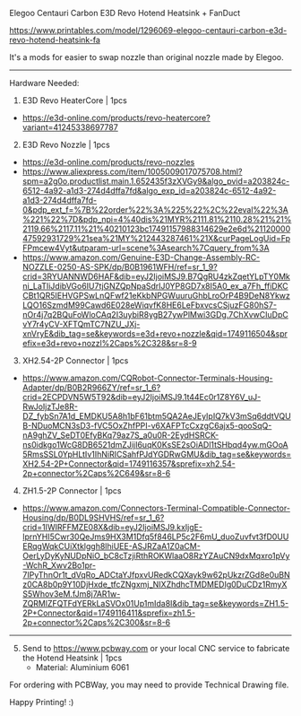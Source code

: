 Elegoo Centauri Carbon E3D Revo Hotend Heatsink + FanDuct

https://www.printables.com/model/1296069-elegoo-centauri-carbon-e3d-revo-hotend-heatsink-fa

It's a mods for easier to swap nozzle than original nozzle made by Elegoo.
_________________________________________________________________________________________________________
Hardware Needed:
1) E3D Revo HeaterCore | 1pcs
- https://e3d-online.com/products/revo-heatercore?variant=41245338697787


2) E3D Revo Nozzle | 1pcs
- https://e3d-online.com/products/revo-nozzles
- https://www.aliexpress.com/item/1005009017075708.html?spm=a2g0o.productlist.main.1.652435f3zXVGy9&algo_pvid=a203824c-6512-4a92-a1d3-274d4dffa7fd&algo_exp_id=a203824c-6512-4a92-a1d3-274d4dffa7fd-0&pdp_ext_f=%7B%22order%22%3A%225%22%2C%22eval%22%3A%221%22%7D&pdp_npi=4%40dis%21MYR%2111.81%2110.28%21%21%2119.66%2117.11%21%40210123bc17491157988314629e2e6d%2112000047592931729%21sea%21MY%212443287461%21X&curPageLogUid=FpFPmcew4Vyt&utparam-url=scene%3Asearch%7Cquery_from%3A
- https://www.amazon.com/Genuine-E3D-Change-Assembly-RC-NOZZLE-0250-AS-SPK/dp/B0B1961WFH/ref=sr_1_9?crid=3RYUANNWD6HAF&dib=eyJ2IjoiMSJ9.B7QgRU4zkZqetYLpTY0Mkni_LaTIiJdibVGo6IU7tjGNZQpNpaSdrlJ0YP8GD7x8I5A0_ex_a7Fh_ffiDKCCBt1QR5IEHVGPSwLnQFwf21eKkbNPGWuuruGhbLroOrP4B9DeN8YkwzLQO16SzmdM99Cawd6E028eWiqvfK8HE6LeFbxvcsCSjuzFG80hS7-nOr4j7q2BQuFoWloCAq2I3uybiR8ygB27ywPlMwi3GDg.7ChXvwCIuDpCvY7r4yCV-XFTQmTC7NZU_JXj-xnVryE&dib_tag=se&keywords=e3d+revo+nozzle&qid=1749116504&sprefix=e3d+revo+nozzl%2Caps%2C328&sr=8-9


3) XH2.54-2P Connector | 1pcs
- https://www.amazon.com/CQRobot-Connector-Terminals-Housing-Adapter/dp/B0B2R966ZY/ref=sr_1_6?crid=2ECPDVN5W5T92&dib=eyJ2IjoiMSJ9.1t44Ec0r1Z8Y6V_uJ-RwJoIjzTJe8R-DZ_fybSn7A1d_EMDKU5A8h1bF61btm5QA2AeJEyIpIQ7kV3mSq6ddtVQUB-NDuoMCN3sD3-fVC5OxZhfPPI-v6XAFPTcCxzgC6ajx5-qooSqQ-nA9ghZV_SeDT0EfyBKq79az7S_a0u0R-2EydHSRCK-ns0idkgo1WcG8DB6521dmZJijI6uqK0KsSE2sOiADl1tSHbqd4yw.mGOoA5RmsSSL0YpHLtIv1IhNiRICSahfPJdYGDRwGMU&dib_tag=se&keywords=XH2.54-2P+Connector&qid=1749116357&sprefix=xh2.54-2p+connector%2Caps%2C649&sr=8-6


4) ZH1.5-2P Connector | 1pcs
- https://www.amazon.com/Connectors-Terminal-Compatible-Connector-Housing/dp/B0DL9SHVHS/ref=sr_1_6?crid=1IWIRFFMZE08X&dib=eyJ2IjoiMSJ9.kxIjgE-lprnYHI5Cwr30QeJms9HX3M1Dfq5f846LP5c2F6mU_duoZuvfvt3fD0UUERqgWqkCUiXtklggh8lhiUEE-ASJRZaA1Z0aCM-OerLyDyKyNUDpNiO_bC8cTzjiRthROKWlaaO8RzYZAuCN9dxMqxro1pVy-WchR_Xwv2Bo1pr-7IPyThnOr1t_dVqRo_ADCtaYJfpxvURedkCQXayk9w62pUkzrZGd8e0uBNz0CA8b0p9Y10DjHxde_tfcZNgxmj_NIXZhdhcTMDMEDIg0DuCDz1RmyXS5Whov3eM.fJm8j7AR1w-ZQRMlZFQTFdYERkLaSVOx01Up1mIda8I&dib_tag=se&keywords=ZH1.5-2P+Connector&qid=1749116411&sprefix=zh1.5-2p+connector%2Caps%2C300&sr=8-6

_________________________________________________________________________________________________________

5) Send to https://www.pcbway.com or your local CNC service to fabricate the Hotend Heatsink | 1pcs
    - Material: Aluminium 6061
 
For ordering with PCBWay, you may need to provide Technical Drawing file.

Happy Printing! :)
